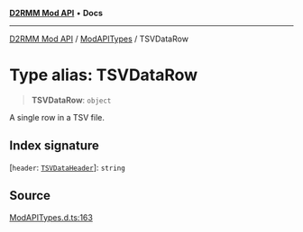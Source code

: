 [**D2RMM Mod API**](../../index.md) • **Docs**

***

[D2RMM Mod API](../../modules.md) / [ModAPITypes](../index.md) / TSVDataRow

# Type alias: TSVDataRow

> **TSVDataRow**: `object`

A single row in a TSV file.

## Index signature

 \[`header`: [`TSVDataHeader`](TSVDataHeader.md)\]: `string`

## Source

[ModAPITypes.d.ts:163](https://github.com/olegbl/d2rmm/blob/7b50646c3690465cf5277007fc3d5d33286edb15/src/renderer/ModAPITypes.d.ts#L163)
